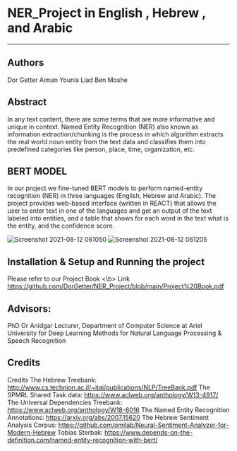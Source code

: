 # NER_Project in English , Hebrew , and Arabic
-----------------

</b>

## Authors

Dor Getter </b>
Aiman Younis </b>
Liad Ben Moshe

</b>


## Abstract

In any text content, there are some terms that are more informative and unique in context. Named Entity Recognition (NER) also known as information extraction/chunking is the process in which algorithm extracts the real world noun entity from the text data and classifies them into predefined categories like person, place, time, organization, etc.

## BERT MODEL

In our project we fine-tuned BERT models to perform named-entity 
recognition (NER) in three languages (English, Hebrew and Arabic).
The project provides web-based interface (written in REACT) that allows 
the user to enter text in one of the languages and get an output of the text
labeled into entities, and a table that shows for each word in the text what is 
the entity, and the confidence score.</b>

![Screenshot 2021-08-12 061050](https://user-images.githubusercontent.com/57187365/129132842-2123842c-3d73-4ce7-a0e4-4339d19ff6e0.jpg)
![Screenshot 2021-08-12 061205](https://user-images.githubusercontent.com/57187365/129132884-7d8522a4-bdb2-4b81-8e3f-8ecf19ae20f0.jpg)





</b>


## Installation & Setup and Running the project
Please refer to our Project Book <\b> 
Link https://github.com/DorGetter/NER_Project/blob/main/Project%20Book.pdf



</b> 


## Advisors:

</b>

PhD Or Anidgar Lecturer, Department of Computer Science at Ariel University for Deep Learning Methods for Natural Language Processing & Speech Recognition


</b>


## Credits

</b>


Credits
The Hebrew Treebank: http://www.cs.technion.ac.il/~itai/publications/NLP/TreeBank.pdf
The SPMRL Shared Task data: https://www.aclweb.org/anthology/W13-4917/
The Universal Dependencies Treebank: https://www.aclweb.org/anthology/W18-6016
The Named Entity Recognition Annotations: https://arxiv.org/abs/2007.15620
The Hebrew Sentiment Analysis Corpus: https://github.com/omilab/Neural-Sentiment-Analyzer-for-Modern-Hebrew
Tobias Sterbak: https://www.depends-on-the-definition.com/named-entity-recognition-with-bert/


